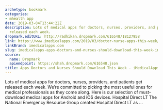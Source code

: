 ```yaml
---
archetype: bookmark
categories:
- mhealth app
date: 2019-03-04T13:44:22Z
description: Lots of medical apps for doctors, nurses, providers, and patients get
  released each week.
dropmark.editURL: http://radhikan.dropmark.com/616548/18127958
link: https://www.imedicalapps.com/2019/03/doctor-nurse-apps-this-week/
linkBrand: imedicalapps.com
slug: imedicalapps-apps-doctors-and-nurses-should-download-this-week-imedicalapps
source:
  name: Dropmark
  apiendpoint: https://shah.dropmark.com/616548.json
title: Apps Doctors and Nurses Should Download This Week - iMedicalApps
---
```

Lots of medical apps for doctors, nurses, providers, and patients get released each week. We’re committed to picking the most useful ones for medical professionals as they come along. Here is our selection of must-download medical apps for Android and iOS devices. Hospital Direct LT The National Emergency Resource Group created Hospital Direct LT as …